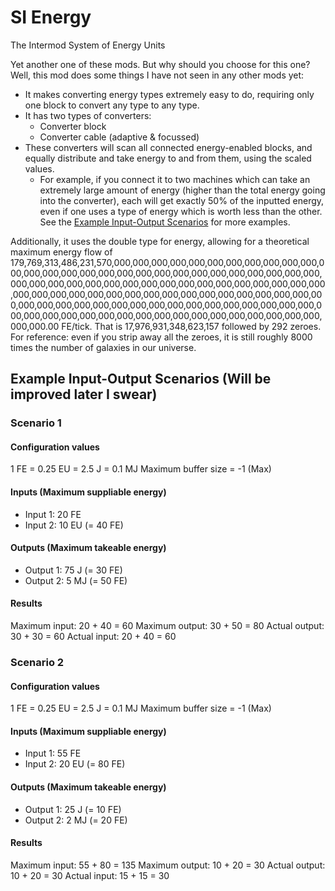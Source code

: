 # SI Energy

The Intermod System of Energy Units

Yet another one of these mods. But why should you choose for this one?
Well, this mod does some things I have not seen in any other mods yet:
- It makes converting energy types extremely easy to do, requiring only one block to convert any type to any type.
- It has two types of converters:
    - Converter block
    - Converter cable (adaptive & focussed)
- These converters will scan all connected energy-enabled blocks, and equally distribute and take energy to and from them, using the scaled values.
    - For example, if you connect it to two machines which can take an extremely large amount of energy (higher than the total energy going into the converter), each will get exactly 50% of the inputted energy, even if one uses a type of energy which is worth less than the other. See the [Example Input-Output Scenarios](#example-io) for more examples.

Additionally, it uses the double type for energy, allowing for a theoretical maximum energy flow of 179,769,313,486,231,570,000,000,000,000,000,000,000,000,000,000,000,000,000,000,000,000,000,000,000,000,000,000,000,000,000,000,000,000,000,000,000,000,000,000,000,000,000,000,000,000,000,000,000,000,000,000,000,000,000,000,000,000,000,000,000,000,000,000,000,000,000,000,000,000,000,000,000,000,000,000,000,000,000,000,000,000,000,000,000,000,000,000,000,000,000,000,000,000,000,000,000,000,000,000,000,000,000.00 FE/tick. That is 17,976,931,348,623,157 followed by 292 zeroes. For reference: even if you strip away all the zeroes, it is still roughly 8000 times the number of galaxies in our universe.

## <a name="example-io"></a> Example Input-Output Scenarios (Will be improved later I swear)
### Scenario 1
#### Configuration values

1 FE = 0.25 EU = 2.5 J = 0.1 MJ
Maximum buffer size = -1 (Max)

#### Inputs (Maximum suppliable energy)

- Input 1: 20 FE
- Input 2: 10 EU (= 40 FE)

#### Outputs (Maximum takeable energy)

- Output 1: 75 J (= 30 FE)
- Output 2: 5 MJ (= 50 FE)

#### Results

Maximum input: 20 + 40 = 60
Maximum output: 30 + 50 = 80
Actual output: 30 + 30 = 60
Actual input: 20 + 40 = 60

### Scenario 2
#### Configuration values

1 FE = 0.25 EU = 2.5 J = 0.1 MJ
Maximum buffer size = -1 (Max)

#### Inputs (Maximum suppliable energy)

- Input 1: 55 FE
- Input 2: 20 EU (= 80 FE)

#### Outputs (Maximum takeable energy)

- Output 1: 25 J (= 10 FE)
- Output 2: 2 MJ (= 20 FE)

#### Results

Maximum input: 55 + 80 = 135
Maximum output: 10 + 20 = 30
Actual output: 10 + 20 = 30
Actual input: 15 + 15 = 30
